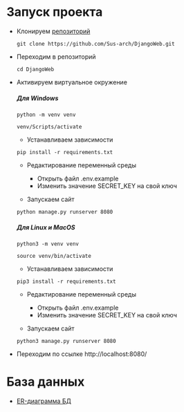 # Запуск проекта
* Клонируем [репозиторий](https://github.com/Sus-arch/DjangoWeb)

  ```
  git clone https://github.com/Sus-arch/DjangoWeb.git
  ```
  
* Переходим в репозиторий 
 
  ```
  cd DjangoWeb
  ```
  
* Активируем виртуальное окружение
  ##### Для Windows
  ```
  python -m venv venv
  ```
  ```
  venv/Scripts/activate
  ```
  * Устанавливаем зависимости

  ```
  pip install -r requirements.txt
  ```
  
  * Редактирование переменный среды

    - Открыть файл .env.example
    - Изменить значение SECRET_KEY на свой ключ

  * Запускаем сайт 
  
  ```
  python manage.py runserver 8080
  ```
  ##### Для Linux и MacOS
  ```
  python3 -m venv venv
  ```
  ```
  source venv/bin/activate
  ```
  * Устанавливаем зависимости

  ```
  pip3 install -r requirements.txt
  ```
  
  * Редактирование переменный среды

    - Открыть файл .env.example
    - Изменить значение SECRET_KEY на свой ключ
  
  * Запускаем сайт 
  
  ```
  python3 manage.py runserver 8080
  ```

* Переходим по ссылке http://localhost:8080/
# База данных
* [ER-диаграмма БД](https://app.quickdatabasediagrams.com/#/d/aXJwXG) 
